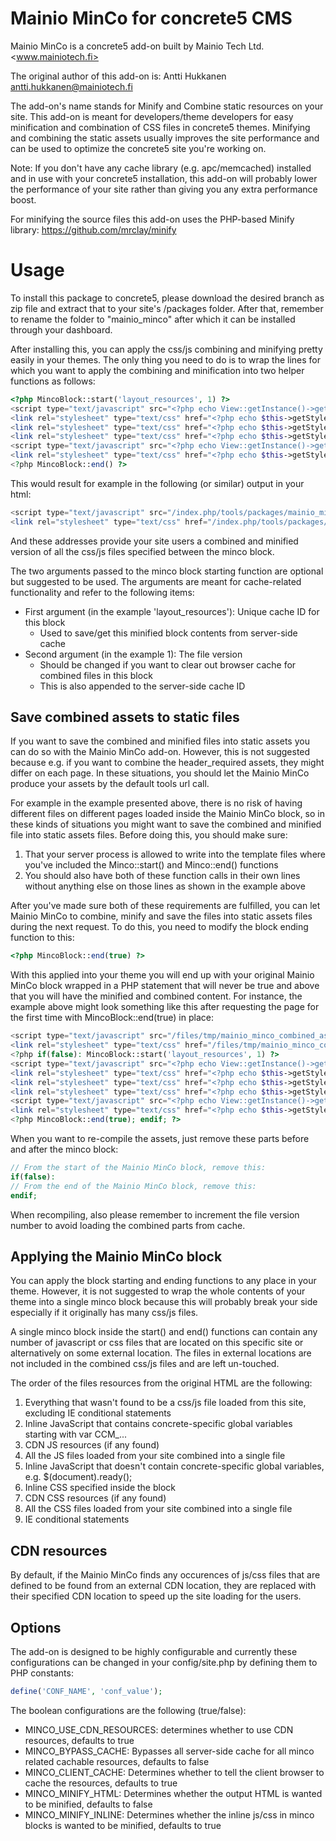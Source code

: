 # Mainio MinCo for concrete5 CMS #
Mainio MinCo is a concrete5 add-on built by Mainio Tech Ltd. <www.mainiotech.fi>

The original author of this add-on is:
Antti Hukkanen <antti.hukkanen@mainiotech.fi>

The add-on's name stands for Minify and Combine static resources on your site.
This add-on is meant for developers/theme developers for easy minification 
and combination of CSS files in concrete5 themes. Minifying and combining
the static assets usually improves the site performance and can be used
to optimize the concrete5 site you're working on.

Note: If you don't have any cache library (e.g. apc/memcached) installed and
in use with your concrete5 installation, this add-on will probably lower the
performance of your site rather than giving you any extra performance boost.

For minifying the source files this add-on uses the PHP-based Minify library:
https://github.com/mrclay/minify

# Usage #
To install this package to concrete5, please download the desired branch as zip file
and extract that to your site's /packages folder. After that, remember to rename
the folder to "mainio_minco" after which it can be installed through your dashboard.

After installing this, you can apply the css/js combining and minifying pretty easily
in your themes. The only thing you need to do is to wrap the lines for which you want 
to apply the combining and minification into two helper functions as follows:

```php
<?php MincoBlock::start('layout_resources', 1) ?>
<script type="text/javascript" src="<?php echo View::getInstance()->getThemePath() ?>/js/cufon-yui.js"></script>
<link rel="stylesheet" type="text/css" href="<?php echo $this->getStyleSheet('style/reset.css') ?>" />
<link rel="stylesheet" type="text/css" href="<?php echo $this->getStyleSheet('style/mystyles.css') ?>" />
<link rel="stylesheet" type="text/css" href="<?php echo $this->getStyleSheet('style/block_overrides.css') ?>" />
<script type="text/javascript" src="<?php echo View::getInstance()->getThemePath() ?>/js/my_awesome_unminified_script.js"></script>
<link rel="stylesheet" type="text/css" href="<?php echo $this->getStyleSheet('typography.css') ?>" />
<?php MincoBlock::end() ?>
```

This would result for example in the following (or similar) output in your html:

```php
<script type="text/javascript" src="/index.php/tools/packages/mainio_minco/min?k=0caf9ce48d3ad9bcac4026d7a4d4b7d7"></script>
<link rel="stylesheet" type="text/css" href="/index.php/tools/packages/mainio_minco/min?k=613d6d8d13122913c2c73d89778511c1" />
```

And these addresses provide your site users a combined and minified version of all the css/js
files specified between the minco block.

The two arguments passed to the minco block starting function are optional but suggested to be used.
The arguments are meant for cache-related functionality and refer to the following items:

* First argument (in the example 'layout_resources'): Unique cache ID for this block
  * Used to save/get this minified block contents from server-side cache
* Second argument (in the example 1): The file version
  * Should be changed if you want to clear out browser cache for combined files in this block
  * This is also appended to the server-side cache ID
  
## Save combined assets to static files ##
If you want to save the combined and minified files into static assets you can do so with 
the Mainio MinCo add-on. However, this is not suggested because e.g. if you want to combine
the header_required assets, they might differ on each page. In these situations, you should
let the Mainio MinCo produce your assets by the default tools url call.

For example in the example presented above, there is no risk of having different files on
different pages loaded inside the Mainio MinCo block, so in these kinds of situations you
might want to save the combined and minified file into static assets files. Before doing
this, you should make sure:

1. That your server process is allowed to write into the template files where you've
   included the Minco::start() and Minco::end() functions
2. You should also have both of these function calls in their own lines without anything
   else on those lines as shown in the example above

After you've made sure both of these requirements are fulfilled, you can let Mainio MinCo
to combine, minify and save the files into static assets files during the next request.
To do this, you need to modify the block ending function to this:

```php
<?php MincoBlock::end(true) ?>
```

With this applied into your theme you will end up with your original Mainio MinCo block
wrapped in a PHP statement that will never be true and above that you will have the
minified and combined content. For instance, the example above might look something
like this after requesting the page for the first time with MincoBlock::end(true)
in place:

```php
<script type="text/javascript" src="/files/tmp/mainio_minco_combined_assets/0caf9ce48d3ad9bcac4026d7a4d4b7d7.js"></script>
<link rel="stylesheet" type="text/css" href="/files/tmp/mainio_minco_combined_assets/613d6d8d13122913c2c73d89778511c1.css" />
<?php if(false): MincoBlock::start('layout_resources', 1) ?>
<script type="text/javascript" src="<?php echo View::getInstance()->getThemePath() ?>/js/cufon-yui.js"></script>
<link rel="stylesheet" type="text/css" href="<?php echo $this->getStyleSheet('style/reset.css') ?>" />
<link rel="stylesheet" type="text/css" href="<?php echo $this->getStyleSheet('style/mystyles.css') ?>" />
<link rel="stylesheet" type="text/css" href="<?php echo $this->getStyleSheet('style/block_overrides.css') ?>" />
<script type="text/javascript" src="<?php echo View::getInstance()->getThemePath() ?>/js/my_awesome_unminified_script.js"></script>
<link rel="stylesheet" type="text/css" href="<?php echo $this->getStyleSheet('typography.css') ?>" />
<?php MincoBlock::end(true); endif; ?>
```

When you want to re-compile the assets, just remove these parts before and after the minco block:

```php
// From the start of the Mainio MinCo block, remove this:
if(false):
// From the end of the Mainio MinCo block, remove this:
endif;
```

When recompiling, also please remember to increment the file version number to avoid loading the
combined parts from cache.

## Applying the Mainio MinCo block ##
You can apply the block starting and ending functions to any place in your theme. However,
it is not suggested to wrap the whole contents of your theme into a single minco block 
because this will probably break your side especially if it originally has many css/js 
files.

A single minco block inside the start() and end() functions can contain any number of 
javascript or css files that are located on this specific site or alternatively on 
some external location. The files in external locations are not included in the 
combined css/js files and are left un-touched.

The order of the files resources from the original HTML are the following:

1. Everything that wasn't found to be a css/js file loaded from this site, excluding IE conditional statements
2. Inline JavaScript that contains concrete-specific global variables starting with var CCM_...
3. CDN JS resources (if any found)
4. All the JS files loaded from your site combined into a single file
5. Inline JavaScript that doesn't contain concrete-specific global variables, e.g. $(document).ready();
6. Inline CSS specified inside the block
7. CDN CSS resources (if any found)
8. All the CSS files loaded from your site combined into a single file
9. IE conditional statements


## CDN resources ##
By default, if the Mainio MinCo finds any occurences of js/css files that are defined
to be found from an external CDN location, they are replaced with their specified CDN
location to speed up the site loading for the users.


## Options ##
The add-on is designed to be highly configurable and currently these configurations can be changed
in your config/site.php by defining them to PHP constants:

```php
define('CONF_NAME', 'conf_value');
```

The boolean configurations are the following (true/false):

* MINCO_USE_CDN_RESOURCES: determines whether to use CDN resources, defaults to true
* MINCO_BYPASS_CACHE: Bypasses all server-side cache for all minco related cachable resources, defaults to false
* MINCO_CLIENT_CACHE: Determines whether to tell the client browser to cache the resources, defaults to true
* MINCO_MINIFY_HTML: Determines whether the output HTML is wanted to be minified, defaults to false
* MINCO_MINIFY_INLINE: Determines whether the inline js/css in minco blocks is wanted to be minified, defaults to true

